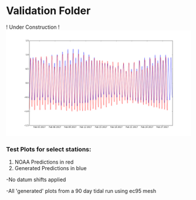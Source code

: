 # Validation Folder

! Under Construction !
<img src="8632867_90d_ec95.png">
### Test Plots for select stations: 
1. NOAA Predictions in red
2. Generated Predictions in blue

-No datum shifts applied 

-All 'generated' plots from a 90 day tidal run using ec95 mesh

